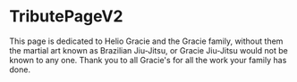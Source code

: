 # TributePageV2
This page is dedicated to Helio Gracie and the Gracie family, without them the martial art known as Brazilian Jiu-Jitsu,
 or Gracie Jiu-Jitsu would not be known to any one. Thank you to all Gracie's for all the work your family has done.

